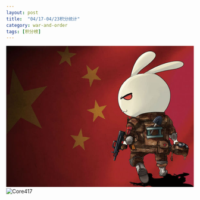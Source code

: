 ```yaml
---
layout: post
title:  "04/17-04/23积分统计"
category: war-and-order
tags: [积分榜]
---
```

![Logo](/media/files/2017/03/24/logo.jpg)
![Core417](/media/files/2017/04/17/417.png)